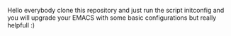 Hello everybody
clone this repository and just run the script initconfig and you will upgrade your EMACS with some basic configurations but really helpfull :)
